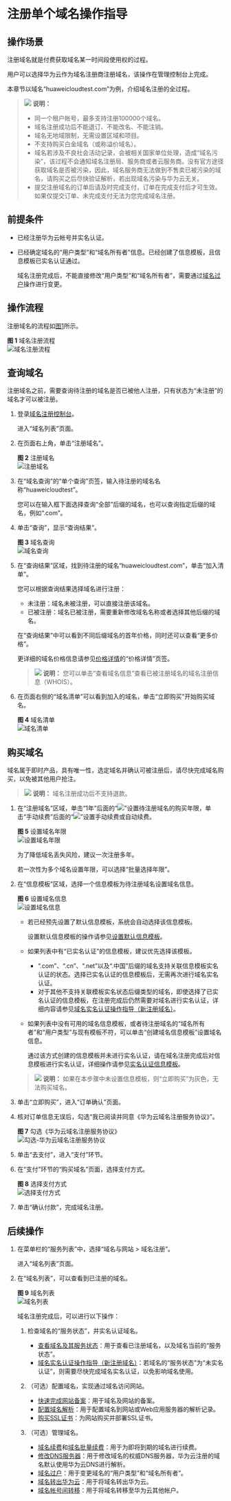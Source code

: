 # 注册单个域名操作指导<a name="domain_ug_310004"></a>

## 操作场景<a name="zh-cn_topic_0207315140_section43516542313"></a>

注册域名就是付费获取域名某一时间段使用权的过程。

用户可以选择华为云作为域名注册商注册域名，该操作在管理控制台上完成。

本章节以域名“huaweicloudtest.com”为例，介绍域名注册的全过程。

>![](public_sys-resources/icon-note.gif) **说明：** 
>-   同一个租户帐号，最多支持注册100000个域名。
>-   域名注册成功后不能退订、不能改名、不能注销。
>-   域名无地域限制，无需设置区域和项目。
>-   不支持购买白金域名（或称溢价域名）。
>-   域名若涉及不良社会活动记录，会被相关国家单位处理，造成“域名污染”，该过程不会通知域名注册局、服务商或者云服务商。没有官方途径获取域名是否被污染，因此，域名服务商无法做到不售卖已被污染的域名，请购买之后尽快验证解析，若出现域名污染与华为云无关。
>-   提交注册域名的订单后请及时完成支付，订单在完成支付后才可生效。如果仅提交订单、未完成支付无法为您完成域名注册。

## 前提条件<a name="zh-cn_topic_0207315140_section728492932711"></a>

-   已经注册华为云帐号并实名认证。
-   已经确定域名的“用户类型”和“域名所有者”信息。已经创建了信息模板，且信息模板已实名认证通过。

    域名注册完成后，不能直接修改“用户类型”和“域名所有者”，需要通过[域名过户](域名过户.md)操作进行变更。


## 操作流程<a name="zh-cn_topic_0207315140_section527615512592"></a>

注册域名的流程如[图1](#zh-cn_topic_0207315140_fig1066572232318)所示。

**图 1**  域名注册流程<a name="zh-cn_topic_0207315140_fig1066572232318"></a>  
![](figures/域名注册流程.png "域名注册流程")

## 查询域名<a name="zh-cn_topic_0207315140_section1448313194515"></a>

注册域名之前，需要查询待注册的域名是否已被他人注册，只有状态为“未注册”的域名才可以被注册。

1.  登录[域名注册控制台](https://console.huaweicloud.com/domain/?region=cn-north-4#/domain/list)。

    进入“域名列表”页面。

2.  在页面右上角，单击“注册域名”。

    **图 2**  注册域名<a name="zh-cn_topic_0207315140_fig0842104416546"></a>  
    ![](figures/注册域名.png "注册域名")

3.  在“域名查询”的“单个查询”页签，输入待注册的域名名称“huaweicloudtest”。

    您可以在输入框下面选择查询“全部”后缀的域名，也可以查询指定后缀的域名，例如“.com”。

4.  单击“查询”，显示“查询结果”。

    **图 3**  域名查询<a name="zh-cn_topic_0216046796_zh-cn_topic_0207315139_fig1431119236319"></a>  
    ![](figures/域名查询.png "域名查询")

5.  在“查询结果”区域，找到待注册的域名“huaweicloudtest.com”，单击“加入清单”。

    您可以根据查询结果选择域名进行注册：

    -   未注册：域名未被注册，可以直接注册该域名。
    -   已被注册：域名已被注册，需要重新修改域名名称或者选择其他后缀的域名。

    在“查询结果”中可以看到不同后缀域名的首年价格，同时还可以查看“更多价格”。

    更详细的域名价格信息请参见[价格详情](https://www.huaweicloud.com/pricing.html#/domains)的“价格详情”页签。

    >![](public_sys-resources/icon-note.gif) **说明：** 
    >您可以单击“查看域名信息”查看已被注册域名的域名注册信息（WHOIS）。

6.  在页面右侧的“域名清单”可以看到加入的域名，单击“立即购买”开始购买域名。

    **图 4**  域名清单<a name="zh-cn_topic_0216046796_zh-cn_topic_0207315139_fig19463164513212"></a>  
    ![](figures/域名清单.png "域名清单")


## 购买域名<a name="zh-cn_topic_0207315140_section7729791710"></a>

域名属于即时产品，具有唯一性，选定域名并确认可被注册后，请尽快完成域名购买，以免被其他用户抢注。

>![](public_sys-resources/icon-note.gif) **说明：** 
>域名注册成功后不支持退款。

1.  在“注册域名”区域，单击“1年”后面的“![](figures/icon-dropdown2.png)”设置待注册域名的购买年限，单击“手动续费”后面的“![](figures/icon-dropdown2-0.png)”设置手动续费或自动续费。

    **图 5**  设置域名年限<a name="zh-cn_topic_0207315140_fig65841295326"></a>  
    ![](figures/设置域名年限.png "设置域名年限")

    为了降低域名丢失风险，建议一次注册多年。

    若一次性为多个域名设置年限，可以选择“批量选择年限”。

2.  在“信息模板”区域，选择一个信息模板为待注册域名设置域名信息。

    **图 6**  设置域名信息<a name="zh-cn_topic_0207315140_fig133878485161"></a>  
    ![](figures/设置域名信息.png "设置域名信息")

    -   若已经预先设置了默认信息模板，系统会自动选择该信息模板。

        设置默认信息模板的操作请参见[设置默认信息模板](设置默认信息模板.md)。

    -   如果列表中有“已实名认证”的信息模板，建议优先选择该模板。
        -   “.com”、“.cn”、“.net”以及“.中国”后缀的域名支持关联信息模板实名认证的状态。选择已实名认证的信息模板后，无需再次进行域名实名认证。
        -   对于其他不支持关联模板实名状态后缀类型的域名，即使选择了已实名认证的信息模板，在注册完成后仍然需要对域名进行实名认证，详细内容请参见[域名实名认证操作指导（新注册域名）](域名实名认证操作指导（新注册域名）.md)。

    -   如果列表中没有可用的域名信息模板，或者待注册域名的“域名所有者”和“用户类型”与现有模板不符，可以单击“创建域名信息模板”设置域名信息。

        通过该方式创建的信息模板并未进行实名认证，请在域名注册完成后对信息模板进行实名认证，详细操作请参见[实名认证信息模板](实名认证信息模板.md)。

    >![](public_sys-resources/icon-note.gif) **说明：** 
    >如果在本步骤中未设置信息模板，则“立即购买”为灰色，无法购买域名。

3.  单击“立即购买”，进入“订单确认”页面。
4.  核对订单信息无误后，勾选“我已阅读并同意《华为云域名注册服务协议》”。

    **图 7**  勾选《华为云域名注册服务协议》<a name="zh-cn_topic_0207315140_fig13997941946"></a>  
    ![](figures/勾选-华为云域名注册服务协议.png "勾选-华为云域名注册服务协议")

5.  单击“去支付”，进入“支付”环节。
6.  在“支付”环节的“购买域名”页面，选择支付方式。

    **图 8**  选择支付方式<a name="zh-cn_topic_0207315140_fig878318485911"></a>  
    ![](figures/选择支付方式.png "选择支付方式")

7.  单击“确认付款”，完成域名注册。

## 后续操作<a name="zh-cn_topic_0207315140_section1643412196125"></a>

1.  在菜单栏的“服务列表”中，选择“域名与网站 \> 域名注册”。

    进入“域名列表”页面。

2.  在“域名列表”，可以查看到已注册的域名。

    **图 9**  域名列表<a name="zh-cn_topic_0207315140_fig14601185201517"></a>  
    ![](figures/域名列表.png "域名列表")

    域名注册完成后，可以进行以下操作：

    1.  检查域名的“服务状态”，并实名认证域名。
        -   [查看域名及其服务状态](查看域名及其服务状态.md)：用于查看已注册域名，以及域名当前的“服务状态”。
        -   [域名实名认证操作指导（新注册域名）](域名实名认证操作指导（新注册域名）.md)：若域名的“服务状态”为“未实名认证”，则需要尽快完成域名实名认证，以免影响域名使用。

    2.  （可选）配置域名，实现通过域名访问网站。
        -   [快速完成网站备案](https://support.huaweicloud.com/qs-icp/icp_07_0002.html)：用于域名及网站的备案。
        -   [配置域名解析](https://support.huaweicloud.com/qs-dns/dns_qs_0002.html)：用于配置域名到网站或Web应用服务器的解析记录。
        -   [购买SSL证书](https://support.huaweicloud.com/usermanual-ccm/ccm_01_0073.html)：为网站购买并部署SSL证书。

    3.  （可选）管理域名。
        -   [域名续费](域名续费.md)和[域名批量续费](域名批量续费.md)：用于为即将到期的域名进行续费。
        -   [修改DNS服务器](修改DNS服务器.md)：用于修改域名的权威DNS服务器，华为云注册的域名默认使用华为云DNS进行解析。
        -   [域名过户](域名过户.md)：用于变更域名的“用户类型”和“域名所有者”。
        -   [域名转出华为云](域名转出华为云.md)：用于将域名转出华为云。
        -   [域名帐号间转移](域名帐号间转移.md)：用于将域名转移至华为云其他帐户。



